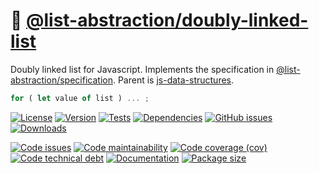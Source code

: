 :oden:
[@list-abstraction/doubly-linked-list](https://list-abstraction.github.io/doubly-linked-list)
==

Doubly linked list for Javascript.
Implements the specification in
[@list-abstraction/specification](https://github.com/list-abstraction/specification).
Parent is
[js-data-structures](https://github.com/make-github-pseudonymous-again/js-data-structures).

```js
for ( let value of list ) ... ;
```

[![License](https://img.shields.io/github/license/list-abstraction/doubly-linked-list.svg)](https://raw.githubusercontent.com/list-abstraction/doubly-linked-list/main/LICENSE)
[![Version](https://img.shields.io/npm/v/@list-abstraction/doubly-linked-list.svg)](https://www.npmjs.org/package/@list-abstraction/doubly-linked-list)
[![Tests](https://img.shields.io/github/workflow/status/list-abstraction/doubly-linked-list/ci?event=push&label=tests)](https://github.com/list-abstraction/doubly-linked-list/actions/workflows/ci.yml?query=branch:main)
[![Dependencies](https://img.shields.io/librariesio/github/list-abstraction/doubly-linked-list.svg)](https://github.com/list-abstraction/doubly-linked-list/network/dependencies)
[![GitHub issues](https://img.shields.io/github/issues/list-abstraction/doubly-linked-list.svg)](https://github.com/list-abstraction/doubly-linked-list/issues)
[![Downloads](https://img.shields.io/npm/dm/@list-abstraction/doubly-linked-list.svg)](https://www.npmjs.org/package/@list-abstraction/doubly-linked-list)

[![Code issues](https://img.shields.io/codeclimate/issues/list-abstraction/doubly-linked-list.svg)](https://codeclimate.com/github/list-abstraction/doubly-linked-list/issues)
[![Code maintainability](https://img.shields.io/codeclimate/maintainability/list-abstraction/doubly-linked-list.svg)](https://codeclimate.com/github/list-abstraction/doubly-linked-list/trends/churn)
[![Code coverage (cov)](https://img.shields.io/codecov/c/gh/list-abstraction/doubly-linked-list/main.svg)](https://codecov.io/gh/list-abstraction/doubly-linked-list)
[![Code technical debt](https://img.shields.io/codeclimate/tech-debt/list-abstraction/doubly-linked-list.svg)](https://codeclimate.com/github/list-abstraction/doubly-linked-list/trends/technical_debt)
[![Documentation](https://list-abstraction.github.io/doubly-linked-list/badge.svg)](https://list-abstraction.github.io/doubly-linked-list/source.html)
[![Package size](https://img.shields.io/bundlephobia/minzip/@list-abstraction/doubly-linked-list)](https://bundlephobia.com/result?p=@list-abstraction/doubly-linked-list)
